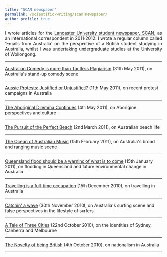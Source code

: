 ```yaml
---
title: "SCAN newspaper"
permalink: /scientific-writing/scan-newspaper/
author_profile: true
---
```

<p style="text-align:justify;">I wrote articles for the <a href="https://scan.lusu.co.uk/" target="_blank" rel="noopener noreferrer">Lancaster University student newspaper, SCAN</a>, as an international correspondent in 2011-2012. I wrote a regular column called 'Emails from Australia' on the perspective of a British student studying in Australia, whilst I was undertaking undergraduate studies at the University of Wollongong.</p>

<hr>

<a href="http://scan.lusu.co.uk/index.php/2011/05/31/australian-comedy-is-more-than-tactless-plagiarism/" target="_blank" rel="noopener noreferrer">Australian Comedy is more than Tactless Plagiarism</a> (31th May 2011), on Australia's stand-up comedy scene

<hr>

<a href="http://scan.lusu.co.uk/index.php/2011/05/20/aussie-protests-justified-or-unjustified/" target="_blank" rel="noopener noreferrer">Aussie Protests: Justified or Unjustified?</a> (11th May 2011), on recent protest campaigns in Australia

<hr>

<a href="http://scan.lusu.co.uk/index.php/2011/05/04/the-aboriginal-dilemma-continued/" target="_blank" rel="noopener noreferrer">The Aboriginal Dilemma Continues</a> (4th May 2011), on Aborigine perspectives and culture

<hr>

<a href="http://scan.lusu.co.uk/index.php/2011/03/02/the-pursuit-of-the-perfect-beach/" target="_blank" rel="noopener noreferrer">The Pursuit of the Perfect Beach</a> (2nd March 2011), on Australian beach life

<hr>

<a href="http://scan.lusu.co.uk/index.php/2011/02/15/the-ocean-of-australian-music/" target="_blank" rel="noopener noreferrer">The Ocean of Australian Music</a> (15th February 2011), on Australia's broad and ranging music scene

<hr>

<a href="http://scan.lusu.co.uk/index.php/2011/01/15/queensland-floods-should-be-warning-of-what-is-to-come/" target="_blank" rel="noopener noreferrer">Queensland flood should be a warning of what is to come</a> (15th January 2011), on flooding in Queensland and future environmental change in Australia

<hr>

<a href="http://scan.lusu.co.uk/index.php/2010/12/15/travelling-is-a-full-time-occupation/" target="_blank" rel="noopener noreferrer">Travelling is a full-time occupation</a> (15th December 2010), on travelling in Australia

<hr>

<a href="http://scan.lusu.co.uk/index.php/2010/11/30/oh-mama-i-wanna-go-surfing/" target="_blank" rel="noopener noreferrer">Catchin' a wave</a> (30th November 2010), on Australia's surfing scene and false perspectives in the lifestyle of surfers

<hr>

<a href="http://scan.lusu.co.uk/index.php/2010/10/22/a-tale-of-three-cities/" target="_blank" rel="noopener noreferrer">A Tale of Three Cities</a> (22nd October 2010), on the identities of Sydney, Canberra and Melbourne

<hr>

<a href="http://scan.lusu.co.uk/index.php/2010/10/04/the-novelty-of-being-british/" target="_blank" rel="noopener noreferrer">The Novelty of being British</a> (4th October 2010), on nationalism in Australia

<hr>
